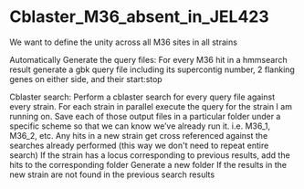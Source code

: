 # Cblaster_M36_absent_in_JEL423

We want to define the unity across all M36 sites in all strains

Automatically Generate the query files:
  For every M36 hit in a hmmsearch result generate a gbk query file including its supercontig number, 2 flanking genes on either side, and their start:stop

Cblaster search:
  Perform a cblaster search for every query file against every strain. 
  For each strain in parallel execute the query for the strain I am running on.
  Save each of those output files in a particular folder under a specific scheme so that we can know we’ve already run it. 
    i.e. M36_1, M36_2, etc.
  Any hits in a new strain get cross referenced against the searches already performed (this way we don't need to repeat entire search)
    If the strain has a locus corresponding to previous results, add the hits to the corresponding folder 
    Generate a new folder If the results in the new strain are not found in the previous search results
  
